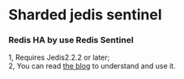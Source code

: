 Sharded jedis sentinel
===========================
### Redis HA by use Redis Sentinel
1, Requires Jedis2.2.2 or later;<br />
2, You can read [the blog](http://warm-breeze.iteye.com/blog/2020413) to understand and use it. 
